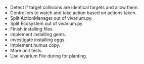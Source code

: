 * Detect if target collisions are identical targets and allow them.
* Controllers to watch and take action based on actions taken.
* Split ActionManager out of vivarium.py.
* Split Ecosystem out of vivarium.py
* Finish installing files.
* Implement installing gems.
* Investigate installing eggs.
* Implement humus copy.
* More unit tests.
* Use vivarium.File during for planting.
